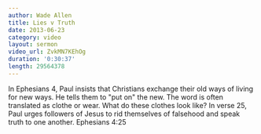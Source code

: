 ```yaml
--- 
author: Wade Allen 
title: Lies v Truth 
date: 2013-06-23 
category: video
layout: sermon
video_url: ZvkMN7KEhOg
duration: '0:30:37'
length: 29564378
---
```


In Ephesians 4, Paul insists that Christians exchange their old ways of living for new ways. He tells them to "put on" the new. The word is often translated as clothe or wear. What do these clothes look like? In verse 25, Paul urges followers of Jesus to rid themselves of falsehood and speak truth to one another. Ephesians 4:25